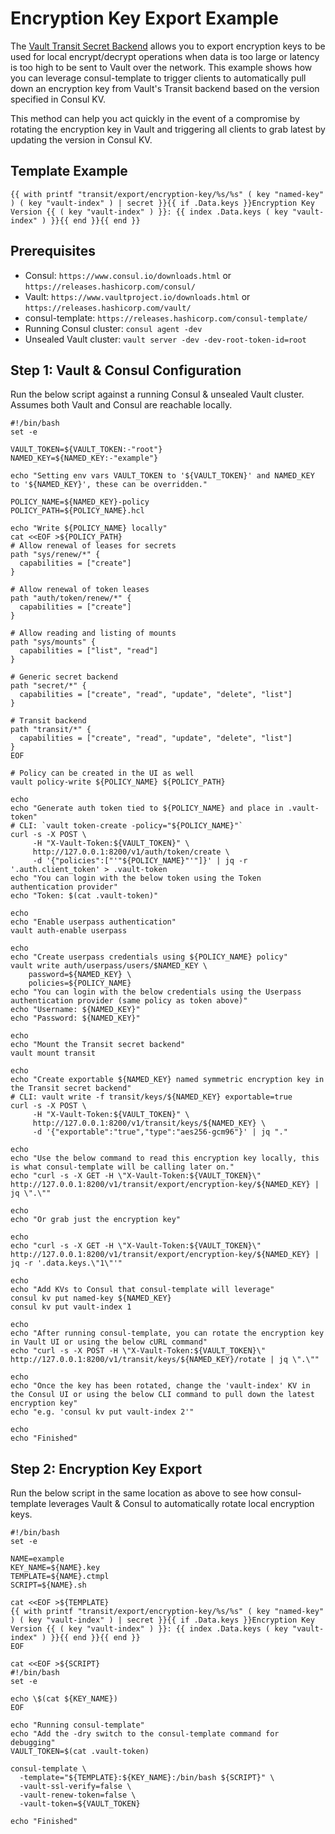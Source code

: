 # Encryption Key Export Example

The [Vault Transit Secret Backend](https://www.vaultproject.io/docs/secrets/transit/index.html) allows you to export encryption keys to be used for local encrypt/decrypt operations when data is too large or latency is too high to be sent to Vault over the network. This example shows how you can leverage consul-template to trigger clients to automatically pull down an encryption key from Vault's Transit backend based on the version specified in Consul KV.

This method can help you act quickly in the event of a compromise by rotating the encryption key in Vault and triggering all clients to grab latest by updating the version in Consul KV.

## Template Example
```
{{ with printf "transit/export/encryption-key/%s/%s" ( key "named-key" ) ( key "vault-index" ) | secret }}{{ if .Data.keys }}Encryption Key Version {{ ( key "vault-index" ) }}: {{ index .Data.keys ( key "vault-index" ) }}{{ end }}{{ end }}
```

## Prerequisites

- Consul: `https://www.consul.io/downloads.html` or `https://releases.hashicorp.com/consul/`
- Vault: `https://www.vaultproject.io/downloads.html` or `https://releases.hashicorp.com/vault/`
- consul-template: `https://releases.hashicorp.com/consul-template/`
- Running Consul cluster: `consul agent -dev`
- Unsealed Vault cluster: `vault server -dev -dev-root-token-id=root`

## Step 1: Vault & Consul Configuration

Run the below script against a running Consul & unsealed Vault cluster. Assumes both Vault and Consul are reachable locally.

```
#!/bin/bash
set -e

VAULT_TOKEN=${VAULT_TOKEN:-"root"}
NAMED_KEY=${NAMED_KEY:-"example"}

echo "Setting env vars VAULT_TOKEN to '${VAULT_TOKEN}' and NAMED_KEY to '${NAMED_KEY}', these can be overridden."

POLICY_NAME=${NAMED_KEY}-policy
POLICY_PATH=${POLICY_NAME}.hcl

echo "Write ${POLICY_NAME} locally"
cat <<EOF >${POLICY_PATH}
# Allow renewal of leases for secrets
path "sys/renew/*" {
  capabilities = ["create"]
}

# Allow renewal of token leases
path "auth/token/renew/*" {
  capabilities = ["create"]
}

# Allow reading and listing of mounts
path "sys/mounts" {
  capabilities = ["list", "read"]
}

# Generic secret backend
path "secret/*" {
  capabilities = ["create", "read", "update", "delete", "list"]
}

# Transit backend
path "transit/*" {
  capabilities = ["create", "read", "update", "delete", "list"]
}
EOF

# Policy can be created in the UI as well
vault policy-write ${POLICY_NAME} ${POLICY_PATH}

echo
echo "Generate auth token tied to ${POLICY_NAME} and place in .vault-token"
# CLI: `vault token-create -policy="${POLICY_NAME}"`
curl -s -X POST \
     -H "X-Vault-Token:${VAULT_TOKEN}" \
     http://127.0.0.1:8200/v1/auth/token/create \
     -d '{"policies":["'"${POLICY_NAME}"'"]}' | jq -r '.auth.client_token' > .vault-token
echo "You can login with the below token using the Token authentication provider"
echo "Token: $(cat .vault-token)"

echo
echo "Enable userpass authentication"
vault auth-enable userpass

echo
echo "Create userpass credentials using ${POLICY_NAME} policy"
vault write auth/userpass/users/$NAMED_KEY \
    password=${NAMED_KEY} \
    policies=${POLICY_NAME}
echo "You can login with the below credentials using the Userpass authentication provider (same policy as token above)"
echo "Username: ${NAMED_KEY}"
echo "Password: ${NAMED_KEY}"

echo
echo "Mount the Transit secret backend"
vault mount transit

echo
echo "Create exportable ${NAMED_KEY} named symmetric encryption key in the Transit secret backend"
# CLI: vault write -f transit/keys/${NAMED_KEY} exportable=true
curl -s -X POST \
     -H "X-Vault-Token:${VAULT_TOKEN}" \
     http://127.0.0.1:8200/v1/transit/keys/${NAMED_KEY} \
     -d '{"exportable":"true","type":"aes256-gcm96"}' | jq "."

echo
echo "Use the below command to read this encryption key locally, this is what consul-template will be calling later on."
echo "curl -s -X GET -H \"X-Vault-Token:${VAULT_TOKEN}\" http://127.0.0.1:8200/v1/transit/export/encryption-key/${NAMED_KEY} | jq \".\""

echo
echo "Or grab just the encryption key"

echo
echo "curl -s -X GET -H \"X-Vault-Token:${VAULT_TOKEN}\" http://127.0.0.1:8200/v1/transit/export/encryption-key/${NAMED_KEY} | jq -r '.data.keys.\"1\"'"

echo
echo "Add KVs to Consul that consul-template will leverage"
consul kv put named-key ${NAMED_KEY}
consul kv put vault-index 1

echo
echo "After running consul-template, you can rotate the encryption key in Vault UI or using the below cURL command"
echo "curl -s -X POST -H \"X-Vault-Token:${VAULT_TOKEN}\" http://127.0.0.1:8200/v1/transit/keys/${NAMED_KEY}/rotate | jq \".\""

echo
echo "Once the key has been rotated, change the 'vault-index' KV in the Consul UI or using the below CLI command to pull down the latest encryption key"
echo "e.g. 'consul kv put vault-index 2'"

echo
echo "Finished"
```

## Step 2: Encryption Key Export

Run the below script in the same location as above to see how consul-template leverages Vault & Consul to automatically rotate local encryption keys.

```
#!/bin/bash
set -e

NAME=example
KEY_NAME=${NAME}.key
TEMPLATE=${NAME}.ctmpl
SCRIPT=${NAME}.sh

cat <<EOF >${TEMPLATE}
{{ with printf "transit/export/encryption-key/%s/%s" ( key "named-key" ) ( key "vault-index" ) | secret }}{{ if .Data.keys }}Encryption Key Version {{ ( key "vault-index" ) }}: {{ index .Data.keys ( key "vault-index" ) }}{{ end }}{{ end }}
EOF

cat <<EOF >${SCRIPT}
#!/bin/bash
set -e

echo \$(cat ${KEY_NAME})
EOF

echo "Running consul-template"
echo "Add the -dry switch to the consul-template command for debugging"
VAULT_TOKEN=$(cat .vault-token)

consul-template \
  -template="${TEMPLATE}:${KEY_NAME}:/bin/bash ${SCRIPT}" \
  -vault-ssl-verify=false \
  -vault-renew-token=false \
  -vault-token=${VAULT_TOKEN}

echo "Finished"
```
